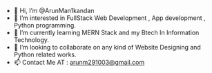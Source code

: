 - 👋 Hi, I’m @ArunMan1kandan
- 👀 I’m interested in FullStack Web Development , App development , Python programming.
- 🌱 I’m currently learning MERN Stack and my Btech In Information Technology.
- 💞️ I’m looking to collaborate on any kind of Website Designing and Python related works.
- 📫 Contact Me AT : arunm291003@gmail.com


